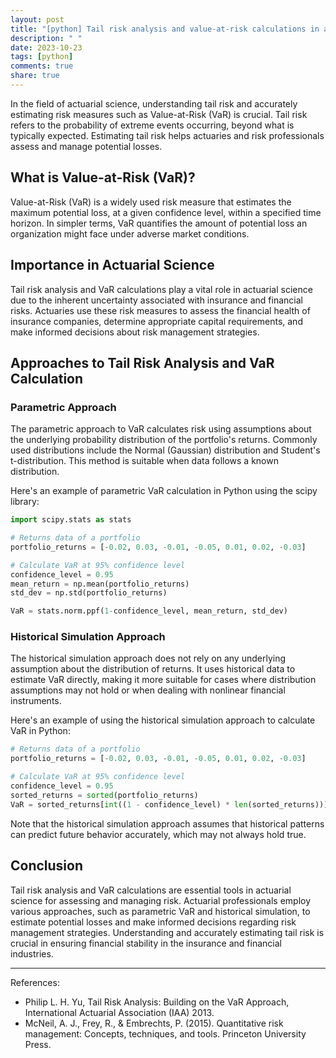 ```yaml
---
layout: post
title: "[python] Tail risk analysis and value-at-risk calculations in actuarial science"
description: " "
date: 2023-10-23
tags: [python]
comments: true
share: true
---
```


In the field of actuarial science, understanding tail risk and accurately estimating risk measures such as Value-at-Risk (VaR) is crucial. Tail risk refers to the probability of extreme events occurring, beyond what is typically expected. Estimating tail risk helps actuaries and risk professionals assess and manage potential losses.

## What is Value-at-Risk (VaR)?
Value-at-Risk (VaR) is a widely used risk measure that estimates the maximum potential loss, at a given confidence level, within a specified time horizon. In simpler terms, VaR quantifies the amount of potential loss an organization might face under adverse market conditions.

## Importance in Actuarial Science
Tail risk analysis and VaR calculations play a vital role in actuarial science due to the inherent uncertainty associated with insurance and financial risks. Actuaries use these risk measures to assess the financial health of insurance companies, determine appropriate capital requirements, and make informed decisions about risk management strategies.

## Approaches to Tail Risk Analysis and VaR Calculation

### Parametric Approach
The parametric approach to VaR calculates risk using assumptions about the underlying probability distribution of the portfolio's returns. Commonly used distributions include the Normal (Gaussian) distribution and Student's t-distribution. This method is suitable when data follows a known distribution.

Here's an example of parametric VaR calculation in Python using the scipy library:

```python
import scipy.stats as stats

# Returns data of a portfolio
portfolio_returns = [-0.02, 0.03, -0.01, -0.05, 0.01, 0.02, -0.03]

# Calculate VaR at 95% confidence level
confidence_level = 0.95
mean_return = np.mean(portfolio_returns)
std_dev = np.std(portfolio_returns)

VaR = stats.norm.ppf(1-confidence_level, mean_return, std_dev)
```

### Historical Simulation Approach
The historical simulation approach does not rely on any underlying assumption about the distribution of returns. It uses historical data to estimate VaR directly, making it more suitable for cases where distribution assumptions may not hold or when dealing with nonlinear financial instruments.

Here's an example of using the historical simulation approach to calculate VaR in Python:

```python
# Returns data of a portfolio
portfolio_returns = [-0.02, 0.03, -0.01, -0.05, 0.01, 0.02, -0.03]

# Calculate VaR at 95% confidence level
confidence_level = 0.95
sorted_returns = sorted(portfolio_returns)
VaR = sorted_returns[int((1 - confidence_level) * len(sorted_returns))]
```

Note that the historical simulation approach assumes that historical patterns can predict future behavior accurately, which may not always hold true.

## Conclusion
Tail risk analysis and VaR calculations are essential tools in actuarial science for assessing and managing risk. Actuarial professionals employ various approaches, such as parametric VaR and historical simulation, to estimate potential losses and make informed decisions regarding risk management strategies. Understanding and accurately estimating tail risk is crucial in ensuring financial stability in the insurance and financial industries.

---

References:
- Philip L. H. Yu, Tail Risk Analysis: Building on the VaR Approach, International Actuarial Association (IAA) 2013.
- McNeil, A. J., Frey, R., & Embrechts, P. (2015). Quantitative risk management: Concepts, techniques, and tools. Princeton University Press.